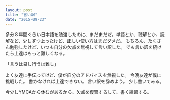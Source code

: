 ```yaml
---
layout: post
title: "言い訳"
date: "2015-09-23"
---
```

多分８年間ぐらい日本語を勉強したのに、まだまだだ。単語とか、聴解とか、読解など、少しずつ上ったけど、正しい使い方はまだダメだ。
もちろん、たくさん勉強したけど、いつも自分の欠点を無視して言い訳した。
でも言い訳を続けたら上達はもっと難しくなる。

「言うは易し行うは難し」

よく友達に手伝ってけど、僕が自分のアドバイスを無視した。
今晩友達が僕に挑戦した。
書かなければ上達できない。
言い訳を辞めよう。
少し書いてみる。

今少しYMCAから休むがあるから、欠点を復習するして、書く練習する。
